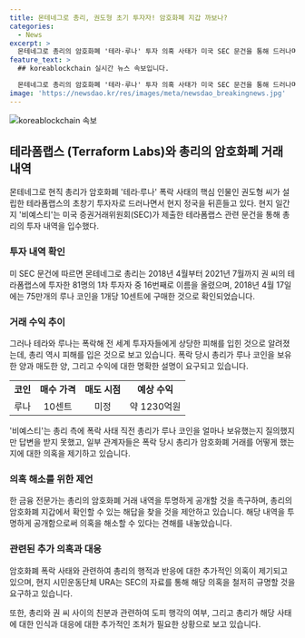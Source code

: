 ```yaml
---
title: 몬테네그로 총리, 권도형 초기 투자자! 암호화폐 지갑 까보나?
categories:
  - News
excerpt: >
  몬테네그로 총리의 암호화폐 '테라·루나' 투자 의혹 사태가 미국 SEC 문건을 통해 드러나며 현지 정치를 뒤흔들고 있다. 총리가 테라폼랩스 초기 투자자로 밝혀지며 이에 대한 이해와 관련된 논란이 불거지고 있으며, 암호화폐 지갑 내역에 대한 수사 요구까지 나오고 있다. 또한 총리의 루나 코인 매도 시기와 수익 등에 대한 의문이 제기되고 있으며, 미국과의 관련도 논란이 되고 있다. 
feature_text: >
  ## koreablockchain 실시간 뉴스 속보입니다.

  몬테네그로 총리의 암호화폐 '테라·루나' 투자 의혹 사태가 미국 SEC 문건을 통해 드러나며 현지 정치를 뒤흔들고 있다. 총리가 테라폼랩스 초기 투자자로 밝혀지며 이에 대한 이해와 관련된 논란이 불거지고 있으며, 암호화폐 지갑 내역에 대한 수사 요구까지 나오고 있다. 또한 총리의 루나 코인 매도 시기와 수익 등에 대한 의문이 제기되고 있으며, 미국과의 관련도 논란이 되고 있다. 
image: 'https://newsdao.kr/res/images/meta/newsdao_breakingnews.jpg'
---
```


<p><img src="https://newsdao.kr/res/images/meta/newsdao_breakingnews.jpg" alt="koreablockchain 속보" /></p>

<h2 data-ke-size="size26">테라폼랩스 (Terraform Labs)와 총리의 암호화폐 거래 내역</h2>

<p data-ke-size="size16">몬테네그로 현직 총리가 암호화폐 '테라·루나' 폭락 사태의 핵심 인물인 권도형 씨가 설립한 테라폼랩스의 초창기 투자자로 드러나면서 현지 정국을 뒤흔들고 있다. 현지 일간지 '비예스티'는 미국 증권거래위원회(SEC)가 제출한 테라폼랩스 관련 문건을 통해 총리의 투자 내역을 입수했다.</p>

<h3 data-ke-size="size24">투자 내역 확인</h3>

<p data-ke-size="size16">미 SEC 문건에 따르면 몬테네그로 총리는 2018년 4월부터 2021년 7월까지 권 씨의 테라폼랩스에 투자한 81명의 1차 투자자 중 16번째로 이름을 올렸으며, 2018년 4월 17일에는 75만개의 루나 코인을 1개당 10센트에 구매한 것으로 확인되었습니다.</p>

<h3 data-ke-size="size24">거래 수익 추이</h3>

<p data-ke-size="size16">그러나 테라와 루나는 폭락해 전 세계 투자자들에게 상당한 피해를 입힌 것으로 알려졌는데, 총리 역시 피해를 입은 것으로 보고 있습니다. 폭락 당시 총리가 루나 코인을 보유한 양과 매도한 양, 그리고 수익에 대한 명확한 설명이 요구되고 있습니다.</p>

<table>
    <tr>
        <td style="text-align: center; height: 17px;"><b>코인</b></td>
        <td style="text-align: center; height: 17px;"><b>매수 가격</b></td>
        <td style="text-align: center; height: 17px;"><b>매도 시점</b></td>
        <td style="text-align: center; height: 17px;"><b>예상 수익</b></td>
    </tr>
    <tr>
        <td style="text-align: center; height: 17px;">루나</td>
        <td style="text-align: center; height: 17px;">10센트</td>
        <td style="text-align: center; height: 17px;">미정</td>
        <td style="text-align: center; height: 17px;">약 1230억원</td>
    </tr>
</table>

<p data-ke-size="size16">'비예스티'는 총리 측에 폭락 사태 직전 총리가 루나 코인을 얼마나 보유했는지 질의했지만 답변을 받지 못했고, 일부 관계자들은 폭락 당시 총리가 암호화폐 거래를 어떻게 했는지에 대한 의혹을 제기하고 있습니다.</p>

<h3 data-ke-size="size24">의혹 해소를 위한 제언</h3>

<p data-ke-size="size16">한 금융 전문가는 총리의 암호화폐 거래 내역을 투명하게 공개할 것을 촉구하며, 총리의 암호화폐 지갑에서 확인할 수 있는 해답을 찾을 것을 제안하고 있습니다. 해당 내역을 투명하게 공개함으로써 의혹을 해소할 수 있다는 견해를 내놓았습니다.</p>

<h3 data-ke-size="size24">관련된 추가 의혹과 대응</h3>

<p data-ke-size="size16">암호화폐 폭락 사태와 관련하여 총리의 행적과 반응에 대한 추가적인 의혹이 제기되고 있으며, 현지 시민운동단체 URA는 SEC의 자료를 통해 해당 의혹을 철저히 규명할 것을 요구하고 있습니다.</p>

<p data-ke-size="size16">또한, 총리와 권 씨 사이의 친분과 관련하여 도피 행각의 여부, 그리고 총리가 해당 사태에 대한 인식과 대응에 대한 추가적인 조처가 필요한 상황으로 보고 있습니다.</p>

